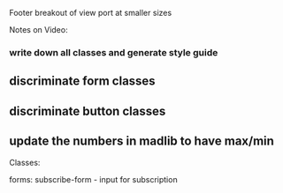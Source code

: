 Footer breakout of view port at smaller sizes

Notes on Video:

### write down all classes and generate style guide

## discriminate form classes
## discriminate button classes

## update the numbers in madlib to have max/min


Classes:

forms:
	subscribe-form - input for subscription